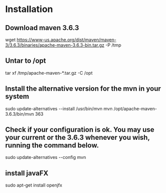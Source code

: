# Installation

## Download maven 3.6.3
wget https://www-us.apache.org/dist/maven/maven-3/3.6.3/binaries/apache-maven-3.6.3-bin.tar.gz -P /tmp

## Untar to /opt
tar xf /tmp/apache-maven-*.tar.gz -C /opt

## Install the alternative version for the mvn in your system
sudo update-alternatives --install /usr/bin/mvn mvn /opt/apache-maven-3.6.3/bin/mvn 363

## Check if your configuration is ok. You may use your current or the 3.6.3 whenever you wish, running the command below.

sudo update-alternatives --config mvn

## install javaFX
sudo apt-get install openjfx